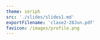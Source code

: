 ```yaml
---
theme: seriph
src: './slides/slides1.md'
exportFilename: 'clase2-28Jun.pdf'
favicon: /images/profile.png
---
```

